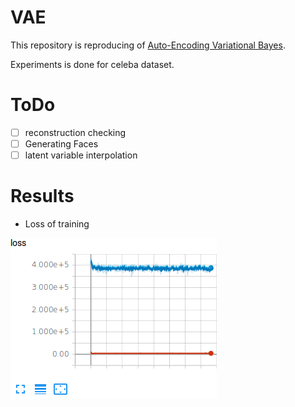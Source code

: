 # VAE

This repository is reproducing of [Auto-Encoding Variational Bayes](https://arxiv.org/abs/1312.6114).

Experiments is done for celeba dataset.

# ToDo
- [ ] reconstruction checking 
- [ ] Generating Faces 
- [ ] latent variable interpolation

# Results
 - Loss of training

![](./pictures/Loss_curve.png)
